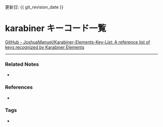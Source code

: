 更新日: {{ git_revision_date }}

# karabiner キーコード一覧
[GitHub - JoshuaManuel/Karabiner-Elements-Key-List: A reference list of keys recognized by Karabiner Elements](https://github.com/JoshuaManuel/Karabiner-Elements-Key-List)

----
### Related Notes
- 

### References
- 

### Tags
- 